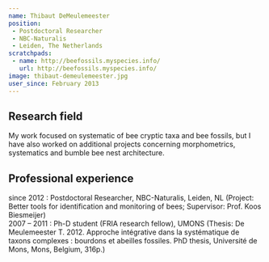 ```yaml
---
name: Thibaut DeMeulemeester
position: 
 - Postdoctoral Researcher
 - NBC-Naturalis
 - Leiden, The Netherlands
scratchpads:
 - name: http://beefossils.myspecies.info/
   url: http://beefossils.myspecies.info/
image: thibaut-demeulemeester.jpg
user_since: February 2013
---
```


## Research field
My work focused on systematic of bee cryptic taxa and bee fossils, but I have also worked on additional projects concerning morphometrics, systematics and bumble bee nest architecture. 

## Professional experience
since 2012 : Postdoctoral Researcher, NBC-Naturalis, Leiden, NL (Project: Better tools for identification and monitoring of bees; Supervisor: Prof. Koos Biesmeijer)<br>
2007 – 2011 : Ph-D student (FRIA research fellow), UMONS (Thesis: De Meulemeester T. 2012. Approche intégrative dans la systématique de taxons complexes : bourdons et abeilles fossiles. PhD thesis, Université de Mons, Mons, Belgium, 316p.)

